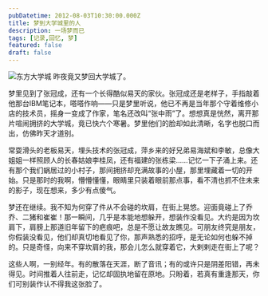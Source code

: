 ```yaml
---
pubDatetime: 2012-08-03T10:30:00.000Z
title: 梦到大学城里的人
description: 一场梦而已
tags: [记录,回忆, 梦]
featured: false
draft: false
---
```


![东方大学城](/images/cities/langfang.jpg)
昨夜竟又梦回大学城了。

梦里见到了张冠成，还有一个长得酷似易天的家伙。张冠成还是老样子，手指敲着他那台IBM笔记本，嗒嗒作响——只是梦里听说，他已不再是当年那个守着维修小店的技术员，摇身一变成了作家，笔名还改叫“张中雨”了。想想真是恍然，离开那片喧闹拥挤的大学城，竟已快六个寒暑。梦里他们的脸却如此清晰，名字也脱口而出，仿佛昨天才道别。

常耍滑头的老板易天，埋头技术的张冠成，萍乡来的好兄弟易海斌和李敏，总像大姐姐一样照顾人的长春姑娘李桂凤，还有福建的张栋梁……记忆一下子涌上来。还有那个我们蜗居过的小村子，那间拥挤却充满故事的小屋，那里埋藏着一切的开始。只是那时的我啊，懵懵懂懂，眼睛里只装着眼前那点事，看不清也抓不住未来的影子，现在想来，多少有点傻气。

梦还在继续。我不知为何穿了件从不会碰的坎肩，在街上晃悠。迎面竟碰上了乔乔、二猪和崔崔！那一瞬间，几乎是本能地想躲开，想装作没看见。大约是因为坎肩下，肩膀上那道旧年留下的疤痕吧，总是不愿让故友瞧见。可朋友终究是朋友，你假装没看见，他们却真切地看见了你，那声熟悉的招呼，是无论如何也躲不掉的。只是奇怪，向来不穿坎肩的我，那会儿怎么就穿着它，大剌剌走在街上了呢？

这些人啊，一别经年。有的散落在天涯，断了音讯；有的或许只是阴差阳错，再未得见。时间推着人往前走，记忆却固执地留在原地。只盼着，若真有重逢那天，你们可别装作认不得我这张脸了。